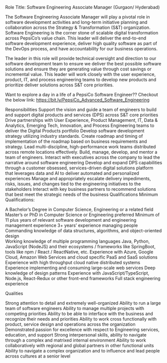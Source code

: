 

Role Title: Software Engineering Associate Manager (Gurgaon/ Hyderabad)



The Software Engineering Associate Manager will play a pivotal role in software development activities and long-term initiative planning and collaboration across the Strategy & Transformation (S&T) organization. Software Engineering is the corner stone of scalable digital transformation across PepsiCo’s value chain. This leader will deliver the end-to-end software development experience, deliver high quality software as part of the DevOps process, and have accountability for our business operations.



The leader in this role will provide technical oversight and direction to our software development team to ensure we deliver the best possible software solutions and ensure they are generating value through cost savings or incremental value. This leader will work closely with the user experience, product, IT, and process engineering teams to develop new products and prioritize deliver solutions across S&T core priorities.



Want to explore a day in a life of a PepsiCo Software Engineer?? Checkout the below link: https://bit.ly/PepsiCo_Advanced_Software_Engineering

Responsibilities
Support the vision and guide a team of engineers to build and support digital products and services (DPS) across S&T core priorities
Drive partnerships with User Experience, Product Management, IT, Data & Analytics, Emerging Tech, Innovation, and Process Engineering teams to deliver the Digital Products portfolio
Develop software development strategy utilizing industry standards. Create roadmap and timing of implementation of the roadmap based on business requirements and strategy.
Lead multi-discipline, high-performance work teams distributed across remote locations effectively. Build, manage, develop, and mentor a team of engineers.
Interact with executives across the company to lead the narrative around software engineering
Develop and expand DPS capabilities through a customer obsessed, services-driven digital solutions platform that leverages data and AI to deliver automated and personalized experiences
Manage and appropriately escalate delivery impediments, risks, issues, and changes tied to the engineering initiatives to the stakeholders
Interact with key business partners to recommend solutions that best meet the strategic needs of the business
Qualifications
Minimum Qualifications:

A Bachelor’s Degree in Computer Science, Engineering or a related field
Master’s or PhD in Computer Science or Engineering preferred
Minimum of 11 plus years of relevant software development and engineering management experience
3+ years’ experience managing people
Commanding knowledge of data structures, algorithms, and object-oriented design  
Working knowledge of multiple programming languages Java, Python, JavaScript (NodeJS) and their ecosystems / frameworks like SpringBoot, tools like npm / React / ReactNative, etc.
Experience with Azure, Google Cloud, Amazon Web Services and cloud specific PaaS and SaaS solutions
Experience with high throughput cloud native distributed systems
Experience implementing and consuming large-scale web services
Deep knowledge of design patterns
Experience with JavaScript/TypeScript, Node.js, React-Redux or other front-end frameworks
Full stack engineering experience


Qualities

Strong attention to detail and extremely well-organized
Ability to run a large team of software engineers
Ability to manage multiple projects with competing priorities
Ability to be able to interface with the business and recognize their needs and priorities
Ability to work cross functionally with product, service design and operations across the organization
Demonstrated passion for excellence with respect to Engineering services, education, and support
Strong interpersonal skills, ability to navigate through a complex and matrixed internal environment
Ability to work collaboratively with regional and global partners in other functional units
Ability to navigate a complex organization and to influence and lead people across cultures at a senior level